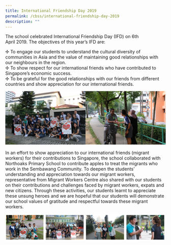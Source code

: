 ```yaml
---
title: International Friendship Day 2019
permalink: /cbss/international-friendship-day-2019
description: ""
---
```

<p>The school celebrated International Friendship Day (IFD) on 6th&nbsp;<br>April 2019. The objectives of this year&rsquo;s IFD are:</p>
<p>✢ To engage our students to understand the cultural diversity of communities in Asia and the value of maintaining good relationships with our neighbours in the region.<br>✢ To show respect for our international friends who have contributed to Singapore&rsquo;s economic success.&nbsp;<br>✢ To be grateful for the good relationships with our friends from different countries and show appreciation for our international friends.</p>

![](/images/international.jpg)

<p>In an effort to show appreciation to our international friends (migrant workers) for their contributions to Singapore, the school collaborated with Northoaks Primary School to contribute apples to treat the migrants who work in the Sembawang Community. To deepen the students&rsquo; understanding and appreciation towards our migrant workers, representative from Migrant Workers Centre also shared with our students on their contributions and challenges faced by migrant workers, expats and new citizens. Through these activities, our students learnt to appreciate these unsung heroes and we are hopeful that our students will demonstrate our school values of gratitude and respectful towards these migrant workers.</p>

![](/images/intenrationl2.png)